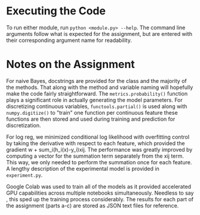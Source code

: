 # Executing the Code
To run either module, run `python <module.py> --help`. The command line
arguments follow what is expected for the assignment, but are entered with
their corresponding argument name for readability.

# Notes on the Assignment
For naive Bayes, docstrings are provided for the class and the majority of
the methods. That along with the method and variable naming will hopefully
make the code fairly straightforward. The `metrics.probability()` function
plays a significant role in actually generating the model parameters. For
discretizing continuous variables, `functools.partial()` is used along with
`numpy.digitize()` to "train" one function per continuous feature these
functions are then stored and used during training and prediction for
discretization.

For log reg, we minimized conditional log likelihood with overfitting control by taking the derivative with respect to each feature, which provided the gradient w + sum_i(h_i(x)-y_i)xij. The performance was greatly improved by computing a vector for the summation term separately from the xij term. This way, we only needed to perform the summation once for each feature.  
A lengthy description of the experimental model is provided in `experiment.py`.

Google Colab was used to train all of the models as it provided accelerated
GPU capabilities across multiple notebooks simultaneously. Needless to say
, this sped up the training process considerably. The results for each part
of the assignment (parts a-c) are stored as JSON text files for reference.
